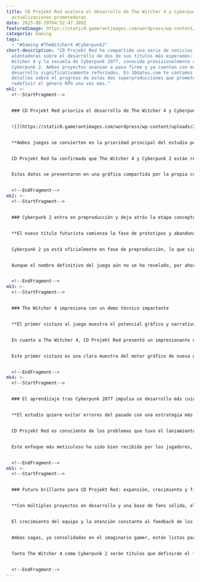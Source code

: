 ```yaml
---
title: CD Projekt Red acelera el desarrollo de The Witcher 4 y Cyberpunk 2 con
  actualizaciones prometedoras
date: 2025-08-29T04:52:47.389Z
featuredimage: https://static0.gamerantimages.com/wordpress/wp-content/uploads/2025/08/the-witcher-4-screenshot.jpg?q=49&fit=crop&w=1100&h=618&dpr=2
categoria: Gaming
tags:
  - "#Gaming #TheWitcher4 #Cyberpunk2"
short-description: "CD Projekt Red ha compartido una serie de noticias
  alentadoras sobre el desarrollo de dos de sus títulos más esperados: The
  Witcher 4 y la secuela de Cyberpunk 2077, conocida provisionalmente como
  Cyberpunk 2. Ambos proyectos avanzan a paso firme y ya cuentan con equipos de
  desarrollo significativamente reforzados. En 10datos.com te contamos todos los
  detalles sobre el progreso de estas dos superproducciones que prometen
  redefinir el género RPG una vez más."
mk1: >-
  <!--StartFragment-->


  ### CD Projekt Red prioriza el desarrollo de The Witcher 4 y Cyberpunk 2


  ![](https://static0.gamerantimages.com/wordpress/wp-content/uploads/2025/06/the-witcher-4-development-update-console-first.jpg?q=49&fit=crop&w=825&dpr=2)


  **Ambos juegos se convierten en la prioridad principal del estudio polaco, que refuerza sus equipos para acelerar la producción.**


  CD Projekt Red ha confirmado que The Witcher 4 y Cyberpunk 2 están recibiendo la mayor atención dentro de su actual cartera de proyectos. El estudio reveló a través de sus canales oficiales que ha aumentado considerablemente el número de desarrolladores trabajando en cada título. The Witcher 4 cuenta ahora con 444 desarrolladores activos, un incremento de 22 personas desde abril, mientras que Cyberpunk 2 ha pasado de 96 a 116 desarrolladores, lo que indica que la producción se encuentra en plena expansión.


  Estos datos se presentaron en una gráfica compartida por la propia compañía, que deja en claro cuál es el foco principal para los próximos años. Aunque ambos juegos están aún lejos de su lanzamiento, el avance sostenido indica que CD Projekt Red busca evitar errores del pasado, especialmente los vividos con el lanzamiento inicial de Cyberpunk 2077.


  <!--EndFragment-->
mk2: >-
  <!--StartFragment-->


  ### Cyberpunk 2 entra en preproducción y deja atrás la etapa conceptual


  **El nuevo título futurista comienza la fase de prototipos y abandona su nombre clave “Project Orion”.**


  Cyberpunk 2 ya está oficialmente en fase de preproducción, lo que significa que el trabajo conceptual ha concluido y ahora el estudio se encuentra desarrollando los primeros prototipos jugables. Este hito marca un paso crucial en el proceso de creación de un videojuego AAA, y pone fin a la etapa inicial en la que las ideas se plasman en papel.


  Aunque el nombre definitivo del juego aún no se ha revelado, por ahora es conocido como Cyberpunk 2, dejando atrás su anterior nombre en clave, Project Orion. La expectativa es alta, considerando la redención que logró el primer título tras su accidentado lanzamiento. Gracias a parches, expansiones y el constante compromiso del estudio, Cyberpunk 2077 logró transformarse en uno de los RPG más aclamados de la última década. Ahora, con una base de fans consolidada, su secuela parte con una ventaja que el estudio busca aprovechar.


  <!--EndFragment-->
mk3: >-
  <!--StartFragment-->


  ### The Witcher 4 impresiona con un demo técnico impactante


  **El primer vistazo al juego muestra el potencial gráfico y narrativo que tendrá esta nueva entrega de la saga.**


  En cuanto a The Witcher 4, CD Projekt Red presentó un impresionante demo técnico que ha dejado a los fans más que emocionados. Aunque no representa al 100% la versión final del juego, este adelanto mostró a Ciri como protagonista, cabalgando a través de frondosos bosques y explorando nuevas regiones como Kelpie y Kovir. La ambientación detallada, la densidad de la vegetación, y los NPCs con vida propia sorprendieron a la comunidad por su realismo e inmersión.


  Este primer vistazo es una clara muestra del motor gráfico de nueva generación que está utilizando el estudio, y del nivel de ambición que tienen para esta nueva entrega. La saga de The Witcher, que alcanzó el estatus de culto gracias a su tercera entrega, busca ahora evolucionar hacia nuevas fronteras tecnológicas y narrativas.


  <!--EndFragment-->
mk4: >-
  <!--StartFragment-->


  ### El aprendizaje tras Cyberpunk 2077 impulsa un desarrollo más cuidadoso


  **El estudio quiere evitar errores del pasado con una estrategia más gradual, enfocada en calidad desde el inicio.**


  CD Projekt Red es consciente de los problemas que tuvo el lanzamiento original de Cyberpunk 2077, y ha dejado claro que está tomando medidas para evitar que se repitan. Esta vez, la planificación está siendo mucho más cuidadosa: los proyectos avanzan en etapas bien definidas, se refuerzan los equipos antes de llegar a las fases críticas, y se comparte el progreso de manera transparente con la comunidad.


  Este enfoque más meticuloso ha sido bien recibido por los jugadores, que ven con buenos ojos la intención del estudio de anteponer la calidad antes que la presión por lanzar el producto rápidamente. Tanto Cyberpunk 2 como The Witcher 4 prometen ser lanzamientos más pulidos, estables y ambiciosos desde el primer día.


  <!--EndFragment-->
mk5: >-
  <!--StartFragment-->


  ### Futuro brillante para CD Projekt Red: expansión, crecimiento y fidelidad a sus sagas


  **Con múltiples proyectos en desarrollo y una base de fans sólida, el estudio polaco sigue posicionándose como referente en RPGs.**


  El crecimiento del equipo y la atención constante al feedback de los jugadores demuestran que CD Projekt Red está comprometido con ofrecer experiencias de calidad. Además de The Witcher 4 y Cyberpunk 2, el estudio tiene otros títulos en desarrollo, pero todo indica que estos dos proyectos recibirán la mayor parte de sus recursos y energía creativa.


  Ambas sagas, ya consolidadas en el imaginario gamer, están listas para dar el salto a una nueva generación de consolas y experiencias narrativas. CD Projekt Red busca recuperar y mantener su prestigio, y todo apunta a que va en la dirección correcta.


  Tanto The Witcher 4 como Cyberpunk 2 serán títulos que definirán el futuro del RPG occidental, y desde 10datos.com estaremos atentos para contarte todos los avances y novedades.


  <!--EndFragment-->
---
```

